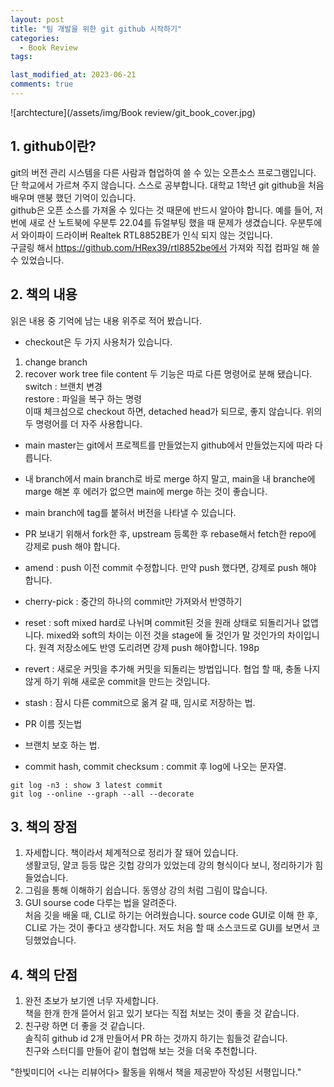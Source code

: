 ```yaml
---
layout: post
title: "팀 개발을 위한 git github 시작하기"
categories:
  - Book Review
tags:

last_modified_at: 2023-06-21
comments: true
---
```

![archtecture](/assets/img/Book review/git_book_cover.jpg)

## 1. github이란? 
git의 버전 관리 시스템을 다른 사람과 협업하여 쓸 수 있는 오픈소스 프로그램입니다.  
단 학교에서 가르쳐 주지 않습니다. 스스로 공부합니다. 대학교 1학년 git github을 처음 배우며 맨붕 했던 기억이 있습니다.  
github은 오픈 소스를 가져올 수 있다는 것 때문에 반드시 알아야 합니다. 
예를 들어, 저번에 새로 산 노트북에 우분투 22.04를 듀얼부팅 했을 때 문제가 생겼습니다. 우분투에서 와이파이 드라이버 Realtek RTL8852BE가 인식 되지 않는 것입니다.  
구글링 해서 https://github.com/HRex39/rtl8852be에서 가져와 직접 컴파일 해 쓸 수 있었습니다.  

## 2. 책의 내용 
읽은 내용 중 기억에 남는 내용 위주로 적어 봤습니다.

- checkout은 두 가지 사용처가 있습니다.  
1. change branch
2. recover work tree file content
두 기능은 따로 다른 명령어로 분해 됐습니다.  
switch : 브랜치 변경  
restore : 파일을 복구 하는 명령   
이때 체크섬으로 checkout 하면, detached head가 되므로, 좋지 않습니다. 위의 두 명령어를 더 자주 사용합니다.  

- main master는 git에서 프로젝트를 만들었는지 github에서 만들었는지에 따라 다릅니다.  

- 내 branch에서 main branch로 바로 merge 하지 말고, main을 내 branche에 marge 해본 후 에러가 없으면 main에 merge 하는 것이 좋습니다.  

- main branch에 tag를 붙혀서 버전을 나타낼 수 있습니다.  
- PR 보내기 위해서 fork한 후, upstream 등록한 후 rebase해서 fetch한 repo에 강제로 push 해야 합니다.  
- amend : push 이전 commit 수정합니다. 만약 push 했다면, 강제로 push 해야 합니다.  
- cherry-pick : 중간의 하나의 commit만 가져와서 반영하기  
- reset : soft mixed hard로 나뉘며 commit된 것을 원래 상태로 되돌리거나 없앱니다. mixed와 soft의 차이는 이전 것을 stage에 둘 것인가 말 것인가의 차이입니다. 원격 저장소에도 반영 도리려면 강제 push 해야합니다. 198p  
- revert : 새로운 커밋을 추가해 커밋을 되돌리는 방법입니다. 협업 할 때, 충돌 나지 않게 하기 위해 새로운 commit을 만드는 것입니다.  
- stash : 잠시 다른 commit으로 옮겨 갈 때, 임시로 저장하는 법.  
- PR 이름 짓는법
- 브랜치 보호 하는 법.  
- commit hash, commit checksum : commit 후 log에 나오는 문자열.  
```
git log -n3 : show 3 latest commit
git log --online --graph --all --decorate
```

## 3. 책의 장점
1. 자세합니다. 책이라서 체계적으로 정리가 잘 돼어 있습니다.  
생활코딩, 얄코 등등 많은 깃헙 강의가 있었는데 강의 형식이다 보니, 정리하기가 힘들었습니다.  
2. 그림을 통해 이해하기 쉽습니다. 동영상 강의 처럼  그림이 많습니다.  
3. GUI sourse code 다루는 법을 알려준다.  
처음 깃을 배울 때, CLI로 하기는 어려웠습니다. source code GUI로 이해 한 후, CLI로 가는 것이 좋다고 생각합니다. 
저도 처음 할 때 소스코드로 GUI를 보면서 코딩했었습니다.  

## 4. 책의 단점 
1. 완전 초보가 보기엔 너무 자세합니다.  
책을 한개 한개 뜯어서 읽고 있기 보다는 직접 처보는 것이 좋을 것 같습니다.  
2. 친구랑 하면 더 좋을 것 같습니다.  
솔직히 github id 2개 만들어서 PR 하는 것까지 하기는 힘들것 같습니다.  
친구와 스터디를 만들어 같이 협업해 보는 것을 더욱 추천합니다.  

"한빛미디어 \<나는 리뷰어다\> 활동을 위해서 책을 제공받아 작성된 서평입니다."